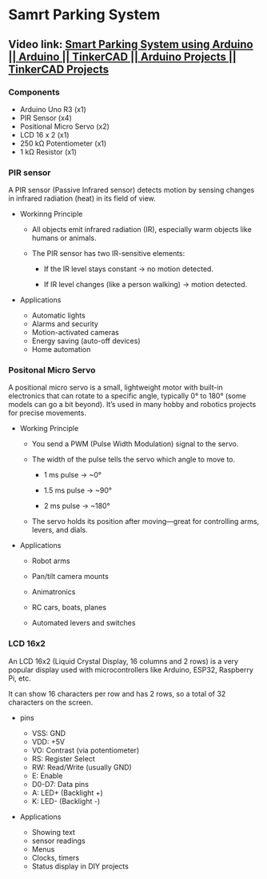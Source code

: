 # Samrt Parking System
## Video link: [Smart Parking System using Arduino || Arduino || TinkerCAD || Arduino Projects || TinkerCAD Projects](https://www.youtube.com/watch?v=1LM8OSCCthE&list=PLWqnlHhsmcI4eBDLBtaZs16XZq0WL1SlP&index=37)

### Components
- Arduino Uno R3 (x1)
- PIR Sensor (x4)
- Positional Micro Servo (x2)
- LCD 16 x 2 (x1)
- 250 kΩ Potentiometer (x1)
- 1 kΩ Resistor (x1)

### PIR sensor
A PIR sensor (Passive Infrared sensor) detects motion by sensing changes in infrared radiation (heat) in its field of view.

 - Workinng Principle
   - All objects emit infrared radiation (IR), especially warm objects like humans or animals.

   - The PIR sensor has two IR-sensitive elements:

     - If the IR level stays constant → no motion detected.

     - If IR level changes (like a person walking) → motion detected.




  - Applications
    -  Automatic lights
    - Alarms and security
    - Motion-activated cameras
    -  Energy saving (auto-off devices)
    - Home automation
### Positonal Micro Servo

A positional micro servo is a small, lightweight motor with built-in electronics that can rotate to a specific angle, typically 0° to 180° (some models can go a bit beyond). It’s used in many hobby and robotics projects for precise movements.

 - Working Principle
   - You send a PWM (Pulse Width Modulation) signal to the servo.
   - The width of the pulse tells the servo which angle to move to.

     - 1 ms pulse → ~0°

     - 1.5 ms pulse → ~90°

     - 2 ms pulse → ~180°

   - The servo holds its position after moving—great for controlling arms, levers, and dials.


 - Applications
   - Robot arms

   - Pan/tilt camera mounts

   - Animatronics

   - RC cars, boats, planes

   - Automated levers and switches
   
### LCD 16x2
An LCD 16x2 (Liquid Crystal Display, 16 columns and 2 rows) is a very popular display used with microcontrollers like Arduino, ESP32, Raspberry Pi, etc.

It can show 16 characters per row and has 2 rows, so a total of 32 characters on the screen.

- pins
  - VSS: GND
  - VDD: +5V
  - VO:	Contrast (via potentiometer)
  - RS:	Register Select
   - RW:	Read/Write (usually GND)
  - E:	Enable
  -	D0-D7:	Data pins
  - A:	LED+ (Backlight +)
  - K:	LED- (Backlight -)

 - Applications
   - Showing text
   - sensor readings
   - Menus
   - Clocks, timers
   - Status display in DIY projects